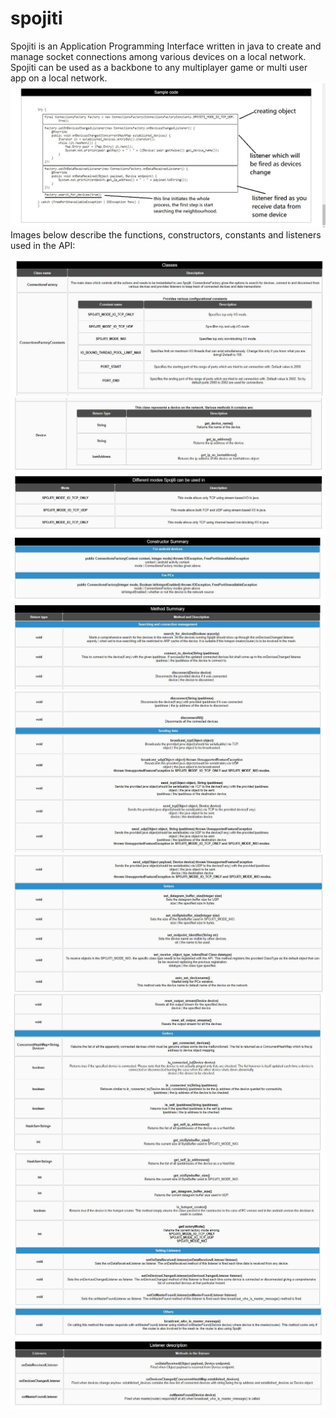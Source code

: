 # spojiti
Spojiti is an Application Programming Interface written in java to create and manage socket connections among various devices on a local network. Spojiti can be used as a backbone to any multiplayer game or multi user app on a local network.
![alt text](documentation/s1.jpg "Sample Usage")
Images below describe the functions, constructors, constants and listeners used in the API:

![alt text](documentation/s2.JPG "__")
![alt text](documentation/s3.jpg "__")
![alt text](documentation/s4.jpg "__")
![alt text](documentation/s5.jpg "__")
![alt text](documentation/s6.jpg "__")
![alt text](documentation/s7.jpg "__")
![alt text](documentation/s8.jpg "__")
![alt text](documentation/s9.jpg "__")
